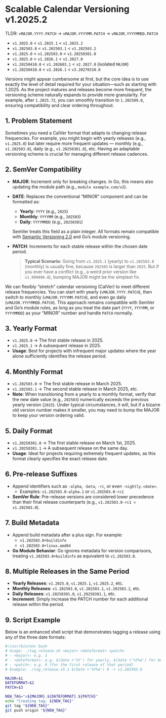 # Scalable Calendar Versioning v1.2025.2

TLDR: `vMAJOR.YYYY.PATCH` → `vMAJOR.YYYYMM.PATCH` → `vMAJOR.YYYYMMDD.PATCH`

- `v1.2025.0` < `v1.2025.1` < `v1.2025.2`
- `v1.202503.0` < `v1.202503.1` < `v1.202503.2`
- `v1.2025.0` < `v1.202503.0`  < `v1.20250301.0`
- `v1.2025.0` < `v1.2026.1` < `v1.2027.0`
- `v1.20250410.0` < `v1.202603.1` < `v2.2027.0` (isolated `MAJOR`)
- `v1.20250410.0` < `v2.2026.1` < `v3.20270310.0`

Versions might appear cumbersome at first, but the core idea is to use exactly the level of detail required for your situation—such as starting with 1.2025. As the project matures and releases become more frequent, the versioning scheme naturally expands to provide more granularity. For example, after `1.2025.72`, you can smoothly transition to `1.202509.0`, ensuring compatibility and clear ordering throughout.

## 1. Problem Statement
Sometimes you need a CalVer format that adapts to changing release frequencies. For example, you might begin with yearly releases (e.g., `v1.2025.0`) but later require more frequent updates — monthly (e.g., `v1.202503.0`), daily (e.g., `v1.20250301.0`), etc. Having an adaptable versioning scheme is crucial for managing different release cadences.

## 2. SemVer Compatibility
- **MAJOR**: Increment only for breaking changes. In Go, this means also updating the module path (e.g., `module example.com/v2`).
- **DATE**: Replaces the conventional “MINOR” component and can be formatted as:
  - **Yearly**: `YYYY` (e.g., `2025`)
  - **Monthly**: `YYYYMM` (e.g., `202503`)
  - **Daily**: `YYYYMMDD` (e.g., `20250301`)
  
  SemVer treats this field as a plain integer. All formats remain compatible with [Semantic Versioning 2.0](https://semver.org/) and Go’s module versioning.
- **PATCH**: Increments for each stable release within the chosen date period.
  > **Typical Scenario**: Going from `v1.2025.1` (yearly) to `v1.202503.0` (monthly) is usually fine, because `202503` is larger than `2025`. But if you ever have a conflict (e.g., a weird prior version like `v1.999999.0`), bumping MAJOR might be the simplest fix.

We can flexibly “stretch” calendar versioning (CalVer) to meet different release frequencies. You can start with yearly (`vMAJOR.YYYY.PATCH`), then switch to monthly (`vMAJOR.YYYYMM.PATCH`), and even go daily (`vMAJOR.YYYYMMDD.PATCH`). This approach remains compatible with SemVer and Go’s module rules, as long as you treat the date part (`YYYY`, `YYYYMM`, or `YYYYMMDD`) as your “MINOR” number and handle `PATCH` normally.

## 3. Yearly Format
- `v1.2025.0` → The first stable release in 2025.
- `v1.2025.1` → A subsequent release in 2025.
- **Usage**: Best for projects with infrequent major updates where the year alone sufficiently identifies the release period.

## 4. Monthly Format
- `v1.202503.0` → The first stable release in March 2025.
- `v1.202503.1` → The second stable release in March 2025, etc.
- **Note**: When transitioning from a yearly to a monthly format, verify that the new date value (e.g., `202503`) numerically exceeds the previous yearly version (`2025`). Under typical circumstances, it will, but if a bizarre old version number makes it smaller, you may need to bump the MAJOR to keep your version ordering valid.

## 5. Daily Format
- `v1.20250301.0` → The first stable release on March 1st, 2025.
- `v1.20250301.1` → A subsequent release on the same day.
- **Usage**: Ideal for projects requiring extremely frequent updates, as this format clearly specifies the exact release date.

## 6. Pre-release Suffixes
- Append identifiers such as `-alpha`, `-beta`, `-rc`, or even `-nightly.<date>`.
  - Examples: `v1.202503.0-alpha.1` or `v1.202503.0-rc1`
- **SemVer Rule**: Pre-release versions are considered lower precedence than their final release counterparts (e.g., `v1.202503.0-rc1 < v1.202503.0`).

## 7. Build Metadata
- Append build metadata after a plus sign. For example:
  - `v1.202503.0+buildinfo`
  - `v1.202503.0+linux.amd64`
- **Go Module Behavior**: Go ignores metadata for version comparisons, treating `v1.202503.0+buildinfo` as equivalent to `v1.202503.0`.

## 8. Multiple Releases in the Same Period
- **Yearly Releases**: `v1.2025.0`, `v1.2025.1`, `v1.2025.2`, etc.
- **Monthly Releases**: `v1.202503.0`, `v1.202503.1`, `v1.202503.2`, etc.
- **Daily Releases**: `v1.20250301.0`, `v1.20250301.1`, etc.
- **Increment**: Simply increase the PATCH number for each additional release within the period.

## 9. Script Example
Below is an enhanced shell script that demonstrates tagging a release using any of the three date formats:

```bash
#!/usr/bin/env bash
# Usage: ./tag_release.sh <major> <dateformat> <patch>
# - <major>: e.g. 1
# - <dateformat>: e.g. $(date +'%Y') for yearly, $(date +'%Y%m') for monthly, or $(date +'%Y%m%d') for daily
# - <patch>: e.g. 0 (for the first release of that period)
# Example: ./tag_release.sh 1 $(date +'%Y%m') 0 -> v1.202503.0

MAJOR=$1
DATEFORMAT=$2
PATCH=$3

NEW_TAG="v${MAJOR}.${DATEFORMAT}.${PATCH}"
echo "Creating tag: ${NEW_TAG}"
git tag "${NEW_TAG}"
git push origin "${NEW_TAG}"
```

